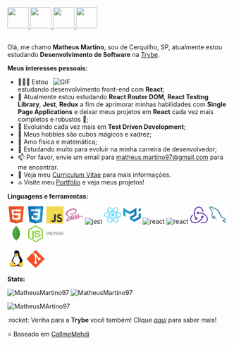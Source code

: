 <a href="https://github.com/MatheusMartino97/" target="_blank">
  <img src="https://cdn.iconscout.com/icon/free/png-256/github-108-438008.png" width="48px" height="48px">
</a> 
<a href="https://www.linkedin.com/in/matheus-martino/" target="_blank">
  <img src="https://i.ibb.co/Kx2GSrT/linkedin.png" width="48px" height="48px">
</a>
<a href="https://www.instagram.com/matheusmrtno/" target="_blank">
  <img src="https://cdn.icon-icons.com/icons2/1211/PNG/512/1491579602-yumminkysocialmedia36_83067.png" width="48px" height="48px">
</a> 
<a href="https://www.facebook.com/matheus.martino.5/" target="_blank">
  <img src="https://i.ibb.co/zmYNW4p/facebook.png" width="48px" height="48px">
</a> 

<br />
<br />

Olá, me chamo **Matheus Martino**, sou de Cerquilho, SP, atualmente estou estudando **Desenvolvimento de Software** na <a href="https://github.com/betrybe">Trybe<a/>. 

**Meus interesses pessoais:**

  <img align="right" alt="GIF" src="https://i.pinimg.com/originals/e4/26/70/e426702edf874b181aced1e2fa5c6cde.gif" width="400px" />

- 👨🏽‍💻 Estou estudando desenvolvimento front-end com **React**;
- 🌱 Atualmente estou estudando **React Router DOM**, **React Testing Library**, **Jest**, **Redux** a fim de aprimorar minhas habilidades com **Single Page Applications** e deixar meus projetos em **React** cada vez mais completos e robustos :slightly_smiling_face:;
- :rocket: Evoluindo cada vez mais em **Test Driven Development**;
- 🤔 Meus hobbies são cubos mágicos e xadrez;
- :microscope: Amo física e matemática;
- 💼 Estudando muito para evoluir na minha carreira de desenvolvedor;
- 📫 Por favor, envie um email para matheus.martino97@gmail.com para me encontrar.
- 📝 Veja meu <a href="https://drive.google.com/file/d/1zf0eVeqZM-nBFcmMC7mRRKSpPugMJHSl/view?usp=sharing" target="_blank">Curriculum Vitae</a> para mais informações.
- :top: Visite meu <a href="https://matheusmartino97.github.io/portfolio/#/" target="_blank">Portfólio</a> e veja meus projetos!


**Linguagens e ferramentas:**  

<p align="left">
  <img src="https://raw.githubusercontent.com/devicons/devicon/master/icons/html5/html5-original.svg" alt="html5" width="40" height="40"/> 
  <img src="https://raw.githubusercontent.com/devicons/devicon/master/icons/css3/css3-original.svg" alt="css3" width="40" height="40"/>
  <img src="https://raw.githubusercontent.com/devicons/devicon/master/icons/javascript/javascript-original.svg" alt="javascript" width="40" height="40"/> 
  <img src="https://raw.githubusercontent.com/devicons/devicon/master/icons/sass/sass-original.svg" alt="sass" width="40" height="40"/>
  <img src="https://i.ibb.co/3sSDC6P/jest.png" alt="jest" width="40" height="40" />
  <img src="https://raw.githubusercontent.com/devicons/devicon/master/icons/react/react-original.svg" alt="react" width="40" height="40"/>
  <img src="https://raw.githubusercontent.com/devicons/devicon/master/icons/materialui/materialui-original.svg" alt="material ui" width="40" height="40"/>
  <img src="https://seeklogo.com/images/R/react-router-logo-AB5BFB638F-seeklogo.com.png" alt="react" width="40" height="40"/> 
  <img src="https://testing-library.com/img/octopus-128x128.png" alt="react" width="40" height="40"/> 
  <img src="https://raw.githubusercontent.com/devicons/devicon/master/icons/redux/redux-original.svg" alt="redux" width="40" height="40"/>
  <img src="https://raw.githubusercontent.com/devicons/devicon/master/icons/mysql/mysql-original.svg" alt="mysql" width="40" height="40"/> 
  <img src="https://raw.githubusercontent.com/devicons/devicon/master/icons/mongodb/mongodb-original.svg" alt="mongodb" width="40" height="40"/>
  <img src="https://raw.githubusercontent.com/devicons/devicon/master/icons/nodejs/nodejs-original.svg" alt="nodejs" width="40" height="40"/> 
  <img src="https://raw.githubusercontent.com/devicons/devicon/master/icons/express/express-original-wordmark.svg" alt="express" width="40" height="40"/>
</p>

<p>
  <img src="https://raw.githubusercontent.com/devicons/devicon/master/icons/linux/linux-original.svg" alt="linux" width="40" height="40" />
  <img src="https://raw.githubusercontent.com/devicons/devicon/master/icons/git/git-original.svg" alt="git" width="40" height="40"/> 
<!--   <img src="https://raw.githubusercontent.com/devicons/devicon/master/icons/heroku/heroku-plain.svg" alt="heroku" width="40" height="40" /> -->
</p>

**Stats:**
<div>
    <span>
    <img src="https://github-readme-stats.vercel.app/api?username=MatheusMartino97&count_private=true&show_icons=true&theme=radical" alt="MatheusMartino97" />
</span>
<span>
    <img src="https://github-readme-stats.vercel.app/api/top-langs/?username=MatheusMartino97&layout=compact&theme=radical" alt="MatheusMartino97" />
</span>

</div>

<p align="left"> <img src="https://komarev.com/ghpvc/?username=MatheusMartino97" alt="MatheusMArtino97" /> </p>
<p>:rocket: Venha para a <strong>Trybe</strong> você também! Clique <a href="https://www.betrybe.com/" target="_blank"><em>aqui</em></a> para saber mais!</p>

⭐️ Baseado em [CallmeMehdi](https://github.com/CallmeMehdi)
